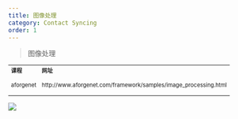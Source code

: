 ```yaml
---
title: 图像处理
category: Contact Syncing
order: 1
---
```



> 图像处理
<table width="1033" style="font-size: 0.8em;">
	<tbody>
		<tr>
			<td>
				<strong>
					课程
				</strong>
			</td>
			<td>
				<strong>
					网址
				</strong>
			</td>
		</tr>
		<tr>
			<td>
				<p>
					aforgenet
				</p>
			</td>
			<td>
				http://www.aforgenet.com/framework/samples/image_processing.html
			</td>
		</tr>
	</tbody>
</table>




![](//placehold.it/800x600)